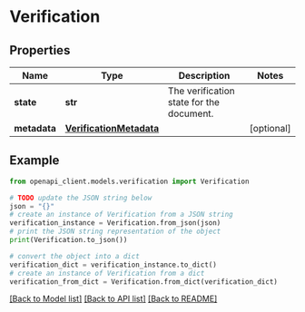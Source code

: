 # Verification


## Properties

Name | Type | Description | Notes
------------ | ------------- | ------------- | -------------
**state** | **str** | The verification state for the document. | 
**metadata** | [**VerificationMetadata**](VerificationMetadata.md) |  | [optional] 

## Example

```python
from openapi_client.models.verification import Verification

# TODO update the JSON string below
json = "{}"
# create an instance of Verification from a JSON string
verification_instance = Verification.from_json(json)
# print the JSON string representation of the object
print(Verification.to_json())

# convert the object into a dict
verification_dict = verification_instance.to_dict()
# create an instance of Verification from a dict
verification_from_dict = Verification.from_dict(verification_dict)
```
[[Back to Model list]](../README.md#documentation-for-models) [[Back to API list]](../README.md#documentation-for-api-endpoints) [[Back to README]](../README.md)



